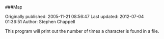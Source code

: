 ###Map

Originally published: 2005-11-21 08:56:47
Last updated: 2012-07-04 01:36:51
Author: Stephen Chappell

This program will print out the number of times a character is found in a file.